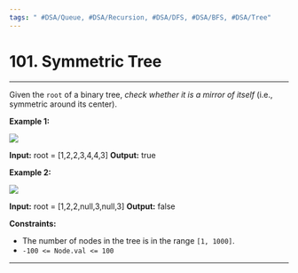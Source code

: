 ```yaml
---
tags: " #DSA/Queue, #DSA/Recursion, #DSA/DFS, #DSA/BFS, #DSA/Tree"
---
```

# 101. Symmetric Tree
---
Given the `root` of a binary tree, _check whether it is a mirror of itself_ (i.e., symmetric around its center).

**Example 1:**

![](https://assets.leetcode.com/uploads/2021/02/19/symtree1.jpg)

**Input:** root = [1,2,2,3,4,4,3]
**Output:** true

**Example 2:**

![](https://assets.leetcode.com/uploads/2021/02/19/symtree2.jpg)

**Input:** root = [1,2,2,null,3,null,3]
**Output:** false

**Constraints:**

-   The number of nodes in the tree is in the range `[1, 1000]`.
-   `-100 <= Node.val <= 100`

---

